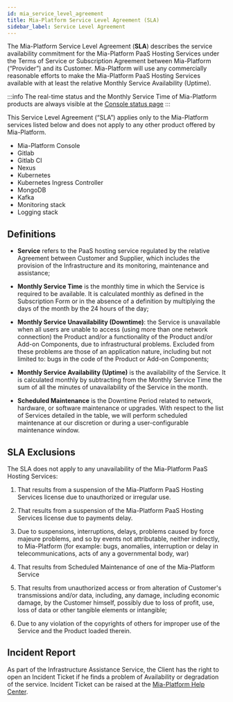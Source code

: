 ```yaml
---
id: mia_service_level_agreement
title: Mia-Platform Service Level Agreement (SLA)
sidebar_label: Service Level Agreement
---
```

The Mia-Platform Service Level Agreement (**SLA**) describes the service availability commitment for the Mia-Platform PaaS Hosting Services under the Terms of Service or Subscription Agreement between Mia-Platform (“Provider”) and its Customer. Mia-Platform will use any commercially reasonable efforts to make the Mia-Platform PaaS Hosting Services available with at least the relative Monthly Service Availability (Uptime).

:::info
The real-time status and the Monthly Service Time of Mia-Platform products are always visible at the [Console status page](https://status.console.cloud.mia-platform.eu/)
:::

This Service Level Agreement (“SLA”) applies only to the Mia-Platform services listed below and does not apply to any other product offered by Mia-Platform.

- Mia-Platform Console
- Gitlab
- Gitlab CI
- Nexus
- Kubernetes
- Kubernetes Ingress Controller
- MongoDB
- Kafka
- Monitoring stack
- Logging stack

## Definitions

- **Service** refers to the PaaS hosting service regulated by the relative Agreement between Customer and Supplier, which includes the provision of the Infrastructure and its monitoring, maintenance and assistance;

- **Monthly Service Time** is the monthly time in which the Service is required to be available. It is calculated monthly as defined in the Subscription Form or in the absence of a definition by multiplying the days of the month by the 24 hours of the day;

- **Monthly Service Unavailability (Downtime)**: the Service is unavailable when all users are unable to access (using more than one network connection) the Product and/or a functionality of the Product and/or Add-on Components, due to infrastructural problems. Excluded from these problems are those of an application nature, including but not limited to: bugs in the code of the Product or Add-on Components;

- **Monthly Service Availability (Uptime)** is the availability of the Service. It is calculated monthly by subtracting from the Monthly Service Time the sum of all the minutes of unavailability of the Service in the month. 

- **Scheduled Maintenance** is the Downtime Period related to network, hardware, or software maintenance or upgrades. With respect to the list of Services detailed in the table, we will perform scheduled maintenance at our discretion or during a user-configurable maintenance window.

## SLA Exclusions

The SLA does not apply to any unavailability of the Mia-Platform PaaS Hosting Services:

1. That results from a suspension of the Mia-Platform PaaS Hosting Services license due to unauthorized or irregular use.

2. That results from a suspension of the Mia-Platform PaaS Hosting Services license due to payments delay.

3. Due to suspensions, interruptions, delays, problems caused by force majeure problems, and so by events not attributable, neither indirectly, to Mia-Platform (for example: bugs, anomalies, interruption or delay in telecommunications, acts of any a governmental body, war)

4. That results from Scheduled Maintenance of one of the Mia-Platform Service

5. That results from unauthorized access or from alteration of Customer's transmissions and/or data, including,  any damage, including economic damage, by the Customer himself, possibly due to loss of profit, use, loss of data or other tangible elements or intangible;

6. Due to any violation of the copyrights of others for improper use of the Service and the Product loaded therein.

## Incident Report

As part of the Infrastructure Assistance Service, the Client has the right to open an Incident Ticket if he finds a problem of Availability or degradation of the service. Incident Ticket can be raised at the [Mia-Platform Help Center](https://makeitapp.atlassian.net/servicedesk/customer/portal/21/group/77).
